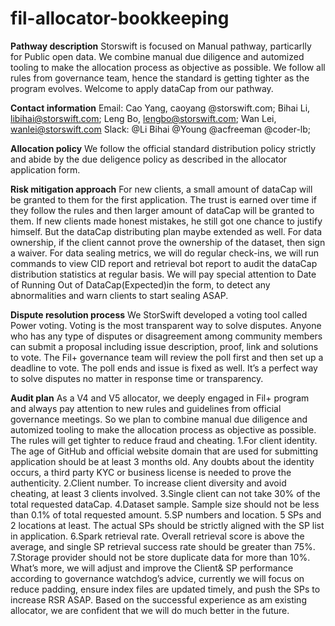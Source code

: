 # fil-allocator-bookkeeping

**Pathway description**
Storswift is focused on Manual pathway, particarlly for Public open data. We combine manual due diligence and automized tooling to make the allocation process as objective as possible. We follow all rules from governance team, hence the standard is getting tighter as the program evolves. Welcome to apply dataCap from our pathway.


**Contact information**
Email: Cao Yang, caoyang @storswift.com; Bihai Li, libihai@storswift.com; Leng Bo, lengbo@storswift.com; Wan Lei, wanlei@storswift.com
Slack: @Li Bihai @Young @acfreeman @coder-lb;

**Allocation policy**
We follow the official standard distribution policy strictly and abide by the due deligence policy as described in the allocator application form.

**Risk mitigation approach**
For new clients, a small amount of dataCap will be granted to them for the first application. The trust is earned over time if they follow the rules and then larger amount of dataCap will be granted to them. If new clients made honest mistakes, he still got one chance to justify himself. But the dataCap distributing plan maybe extended as well.
For data ownership, if the client cannot prove the ownership of the dataset, then sign a waiver.
For data sealing metrics, we will do regular check-ins, we will run commands to view CID report and retrieval bot report to audit the dataCap distribution statistics at regular basis. We will pay special attention to Date of Running Out of DataCap(Expected)in the form, to detect any abnormalities and warn clients to start sealing ASAP.

**Dispute resolution process**
We StorSwift developed a voting tool called Power voting. Voting is the most transparent way to solve disputes. Anyone who has any type of disputes or disagreement among community members can submit a proposal including issue description, proof, link and solutions to vote. The Fil+ governance team will review the poll first and then set up a deadline to vote. The poll ends and issue is fixed as well. It’s a perfect way to solve disputes no matter in response time or transparency. 

**Audit plan**
As a V4 and V5 allocator, we deeply engaged in Fil+ program and always pay attention to new rules and guidelines from official governance meetings. So we plan to combine manual due diligence and automized tooling to make the allocation process as objective as possible. The rules will get tighter to reduce fraud and cheating. 
1.For client identity. The age of GitHub and official website domain that are used for submitting application should be at least 3 months old. Any doubts about the identity occurs, a third party KYC or business license is needed to prove the authenticity.
2.Client number.  To increase client diversity and avoid cheating, at least 3 clients involved.
3.Single client can not take 30% of the total requested dataCap.
4.Dataset sample.  Sample size should not be less than 0.1% of total requested amount. 
5.SP numbers and location. 5 SPs and 2 locations at least. The actual SPs should be strictly aligned with the SP list in application.
6.Spark retrieval rate. Overall retrieval score is above the average, and single SP retrieval success rate should be greater than 75%.
7.Storage provider should not be store duplicate data for more than 10%.
What’s more, we will adjust and improve the Client& SP performance according to governance watchdog’s advice, currently we will focus on reduce padding, ensure index files are updated timely, and push the SPs to increase RSR ASAP. Based on the successful experience as am existing allocator, we are confident that we will do much better in the future.
